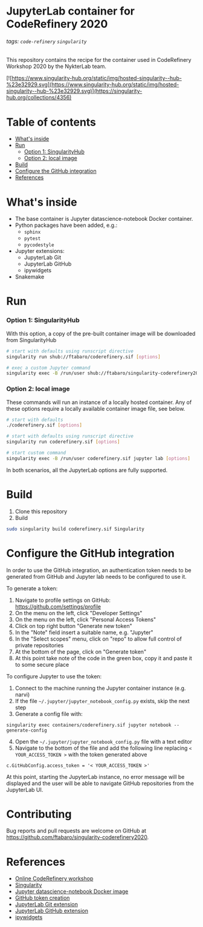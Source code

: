 
# JupyterLab container for CodeRefinery 2020

###### tags: `code-refinery` `singularity`

This repository contains the recipe for the container used in CodeRefinery Workshop 2020 by the NykterLab team.

[![https://www.singularity-hub.org/static/img/hosted-singularity--hub-%23e32929.svg](https://www.singularity-hub.org/static/img/hosted-singularity--hub-%23e32929.svg)](https://singularity-hub.org/collections/4356)

# Table of contents
- [What's inside](#what-s-inside)
- [Run](#run)
    + [Option 1: SingularityHub](#option-1--singularityhub)
    + [Option 2: local image](#option-2--local-image)
- [Build](#build)
- [Configure the GitHub integration](#configure-the-github-integration)
- [References](#references)

# What's inside
- The base container is Jupyter datascience-notebook Docker container. 
- Python packages have been added, e.g.: 
   - `sphinx`
   - `pytest` 
   - `pycodestyle`
- Jupyter extensions:
   - JupyterLab Git
   - JupyterLab GitHub
   - ipywidgets
- Snakemake 
   
# Run

### Option 1: SingularityHub
With this option, a copy of the pre-built container image will be downloaded from SingularityHub
```bash
# start with defaults using runscript directive
singularity run shub://ftabaro/coderefinery.sif [options]

# exec a custom Jupyter command 
singularity exec -B /run/user shub://ftabaro/singularity-coderefinery2020 jupyter lab [options]

```

### Option 2: local image
These commands will run an instance of a locally hosted container. Any of these options require a locally available container image file, see below.
```bash
# start with defaults
./coderefinery.sif [options]

# start with defaults using runscript directive
singularity run coderefinery.sif [options]

# start custom command
singularity exec -B /run/user coderefinery.sif jupyter lab [options]
```

In both scenarios, all the JupyterLab options are fully supported.

# Build
1. Clone this repository
2. Build
```bash
sudo singularity build coderefinery.sif Singularity
```

# Configure the GitHub integration

In order to use the GitHub integration, an authentication token needs to be generated from GitHub and Jupyter lab needs to be configured to use it.

To generate a token:
1. Navigate to profile settings on GitHub: https://github.com/settings/profile
2. On the menu on the left, click "Developer Settings"
3. On the menu on the left, click "Personal Access Tokens"
4. Click on top right button "Generate new token" 
5. In the "Note" field insert a suitable name, e.g. "Jupyter"
6. In the "Select scopes" menu, click on "repo" to allow full control of private repositories
7. At the bottom of the page, click on "Generate token" 
8. At this point take note of the code in the green box, copy it and paste it to some secure place

To configure Jupyter to use the token:
1. Connect to the machine running the Jupyter container instance (e.g. narvi)
2. If the file `~/.jupyter/jupyter_notebook_config.py` exists, skip the next step
3. Generate a config file with:
```
singularity exec containers/coderefinery.sif jupyter notebook --generate-config
```
4. Open the `~/.jupyter/jupyter_notebook_config.py` file with a text editor
5. Navigate to the bottom of the file and add the following line replacing `< YOUR_ACCESS_TOKEN >` with the token generated above
```
c.GitHubConfig.access_token = '< YOUR_ACCESS_TOKEN >'
```


At this point, starting the JupyterLab instance, no error message will be displayed and the user will be able to navigate GitHub repositories from the JupyterLab UI.

# Contributing

Bug reports and pull requests are welcome on GitHub at https://github.com/ftabaro/singularity-coderefinery2020.

# References

- [Online CodeRefinery workshop](https://coderefinery.github.io/2020-05-25-online/)
- [Singularity](https://sylabs.io/guides/3.3/user-guide/quick_start.html)
- [Jupyter datascience-notebook Docker image](https://hub.docker.com/r/jupyter/datascience-notebook)
- [GitHub token creation](https://help.github.com/en/github/authenticating-to-github/creating-a-personal-access-token-for-the-command-line)
- [JupyterLab Git extension](https://github.com/jupyterlab/jupyterlab-git)
- [JupyterLab GitHub extension](https://github.com/jupyterlab/jupyterlab-github)
- [ipywidgets](https://ipywidgets.readthedocs.io/en/latest/)



